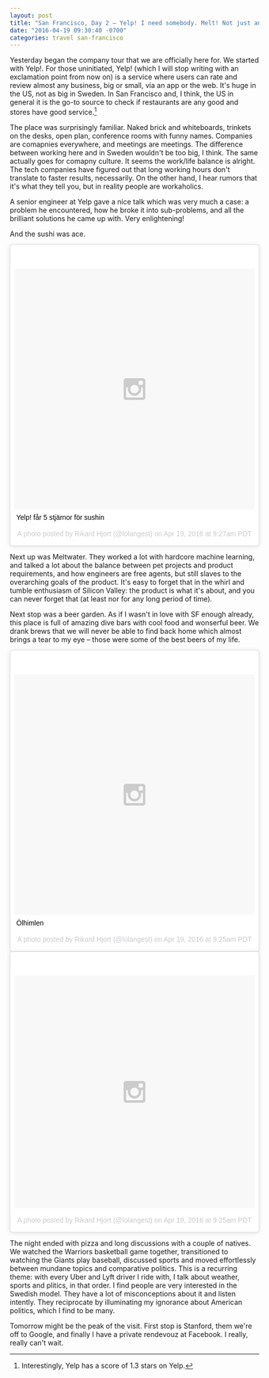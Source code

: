 ```yaml
---
layout: post
title: "San Francisco, Day 2 – Yelp! I need somebody. Melt! Not just any water."
date: "2016-04-19 09:30:40 -0700"
categories: travel san-francisco
---
```


Yesterday began the company tour that we are officially here for. We started with Yelp!. For those uninitiated, Yelp! (which I will stop writing with an exclamation point from now on) is a service where users can rate and review almost any business, big or small, via an app or the web. It's huge in the US, not as big in Sweden. In San Francisco and, I think, the US in general it is the go-to source to check if restaurants are any good and stores have good service.[^yelp-rating]

The place was surprisingly familiar. Naked brick and whiteboards, trinkets on the desks, open plan, conference rooms with funny names. Companies are comapnies everywhere, and meetings are meetings. The difference between working here and in Sweden wouldn't be too big, I think. The same actually goes for comapny culture. It seems the work/life balance is alright. The tech companies have figured out that long working hours don't translate to faster results, necessarily. On the other hand, I hear rumors that it's what they tell you, but in reality people are workaholics.

A senior engineer at Yelp gave a nice talk which was very much a case: a problem he encountered, how he broke it into sub-problems, and all the brilliant solutions he came up with. Very enlightening!

And the sushi was ace.

<blockquote class="instagram-media" data-instgrm-captioned data-instgrm-version="6" style=" background:#FFF; border:0; border-radius:3px; box-shadow:0 0 1px 0 rgba(0,0,0,0.5),0 1px 10px 0 rgba(0,0,0,0.15); margin: 1px; max-width:658px; padding:0; width:99.375%; width:-webkit-calc(100% - 2px); width:calc(100% - 2px);"><div style="padding:8px;"> <div style=" background:#F8F8F8; line-height:0; margin-top:40px; padding:50.0% 0; text-align:center; width:100%;"> <div style=" background:url(data:image/png;base64,iVBORw0KGgoAAAANSUhEUgAAACwAAAAsCAMAAAApWqozAAAAGFBMVEUiIiI9PT0eHh4gIB4hIBkcHBwcHBwcHBydr+JQAAAACHRSTlMABA4YHyQsM5jtaMwAAADfSURBVDjL7ZVBEgMhCAQBAf//42xcNbpAqakcM0ftUmFAAIBE81IqBJdS3lS6zs3bIpB9WED3YYXFPmHRfT8sgyrCP1x8uEUxLMzNWElFOYCV6mHWWwMzdPEKHlhLw7NWJqkHc4uIZphavDzA2JPzUDsBZziNae2S6owH8xPmX8G7zzgKEOPUoYHvGz1TBCxMkd3kwNVbU0gKHkx+iZILf77IofhrY1nYFnB/lQPb79drWOyJVa/DAvg9B/rLB4cC+Nqgdz/TvBbBnr6GBReqn/nRmDgaQEej7WhonozjF+Y2I/fZou/qAAAAAElFTkSuQmCC); display:block; height:44px; margin:0 auto -44px; position:relative; top:-22px; width:44px;"></div></div> <p style=" margin:8px 0 0 0; padding:0 4px;"> <a href="https://www.instagram.com/p/BEY3Z8ZOW0P/" style=" color:#000; font-family:Arial,sans-serif; font-size:14px; font-style:normal; font-weight:normal; line-height:17px; text-decoration:none; word-wrap:break-word;" target="_blank">Yelp! får 5 stjärnor för sushin</a></p> <p style=" color:#c9c8cd; font-family:Arial,sans-serif; font-size:14px; line-height:17px; margin-bottom:0; margin-top:8px; overflow:hidden; padding:8px 0 7px; text-align:center; text-overflow:ellipsis; white-space:nowrap;">A photo posted by Rikard Hjort (@lolangest) on <time style=" font-family:Arial,sans-serif; font-size:14px; line-height:17px;" datetime="2016-04-19T16:27:44+00:00">Apr 19, 2016 at 9:27am PDT</time></p></div></blockquote>
<script async defer src="//platform.instagram.com/en_US/embeds.js"></script>

Next up was Meltwater. They worked a lot with hardcore machine learning, and talked a lot about the balance between pet projects and product requirements, and how engineers are free agents, but still slaves to the overarching goals of the product. It's easy to forget that in the whirl and tumble enthusiasm of Silicon Valley: the product is what it's about, and you can never forget that (at least nor for any long period of time).

Next stop was a beer garden. As if I wasn't in love with SF enough already, this place is full of amazing dive bars with cool food and wonserful beer. We drank brews that we will never be able to find back home which almost brings a tear to my eye – those were some of the best beers of my life.

<blockquote class="instagram-media" data-instgrm-captioned data-instgrm-version="6" style=" background:#FFF; border:0; border-radius:3px; box-shadow:0 0 1px 0 rgba(0,0,0,0.5),0 1px 10px 0 rgba(0,0,0,0.15); margin: 1px; max-width:658px; padding:0; width:99.375%; width:-webkit-calc(100% - 2px); width:calc(100% - 2px);"><div style="padding:8px;"> <div style=" background:#F8F8F8; line-height:0; margin-top:40px; padding:50.0% 0; text-align:center; width:100%;"> <div style=" background:url(data:image/png;base64,iVBORw0KGgoAAAANSUhEUgAAACwAAAAsCAMAAAApWqozAAAAGFBMVEUiIiI9PT0eHh4gIB4hIBkcHBwcHBwcHBydr+JQAAAACHRSTlMABA4YHyQsM5jtaMwAAADfSURBVDjL7ZVBEgMhCAQBAf//42xcNbpAqakcM0ftUmFAAIBE81IqBJdS3lS6zs3bIpB9WED3YYXFPmHRfT8sgyrCP1x8uEUxLMzNWElFOYCV6mHWWwMzdPEKHlhLw7NWJqkHc4uIZphavDzA2JPzUDsBZziNae2S6owH8xPmX8G7zzgKEOPUoYHvGz1TBCxMkd3kwNVbU0gKHkx+iZILf77IofhrY1nYFnB/lQPb79drWOyJVa/DAvg9B/rLB4cC+Nqgdz/TvBbBnr6GBReqn/nRmDgaQEej7WhonozjF+Y2I/fZou/qAAAAAElFTkSuQmCC); display:block; height:44px; margin:0 auto -44px; position:relative; top:-22px; width:44px;"></div></div> <p style=" margin:8px 0 0 0; padding:0 4px;"> <a href="https://www.instagram.com/p/BEY3IQzOWzd/" style=" color:#000; font-family:Arial,sans-serif; font-size:14px; font-style:normal; font-weight:normal; line-height:17px; text-decoration:none; word-wrap:break-word;" target="_blank">Ölhimlen</a></p> <p style=" color:#c9c8cd; font-family:Arial,sans-serif; font-size:14px; line-height:17px; margin-bottom:0; margin-top:8px; overflow:hidden; padding:8px 0 7px; text-align:center; text-overflow:ellipsis; white-space:nowrap;">A photo posted by Rikard Hjort (@lolangest) on <time style=" font-family:Arial,sans-serif; font-size:14px; line-height:17px;" datetime="2016-04-19T16:25:19+00:00">Apr 19, 2016 at 9:25am PDT</time></p></div></blockquote>
<script async defer src="//platform.instagram.com/en_US/embeds.js"></script>

<blockquote class="instagram-media" data-instgrm-version="6" style=" background:#FFF; border:0; border-radius:3px; box-shadow:0 0 1px 0 rgba(0,0,0,0.5),0 1px 10px 0 rgba(0,0,0,0.15); margin: 1px; max-width:658px; padding:0; width:99.375%; width:-webkit-calc(100% - 2px); width:calc(100% - 2px);"><div style="padding:8px;"> <div style=" background:#F8F8F8; line-height:0; margin-top:40px; padding:48.3333333333% 0; text-align:center; width:100%;"> <div style=" background:url(data:image/png;base64,iVBORw0KGgoAAAANSUhEUgAAACwAAAAsCAMAAAApWqozAAAAGFBMVEUiIiI9PT0eHh4gIB4hIBkcHBwcHBwcHBydr+JQAAAACHRSTlMABA4YHyQsM5jtaMwAAADfSURBVDjL7ZVBEgMhCAQBAf//42xcNbpAqakcM0ftUmFAAIBE81IqBJdS3lS6zs3bIpB9WED3YYXFPmHRfT8sgyrCP1x8uEUxLMzNWElFOYCV6mHWWwMzdPEKHlhLw7NWJqkHc4uIZphavDzA2JPzUDsBZziNae2S6owH8xPmX8G7zzgKEOPUoYHvGz1TBCxMkd3kwNVbU0gKHkx+iZILf77IofhrY1nYFnB/lQPb79drWOyJVa/DAvg9B/rLB4cC+Nqgdz/TvBbBnr6GBReqn/nRmDgaQEej7WhonozjF+Y2I/fZou/qAAAAAElFTkSuQmCC); display:block; height:44px; margin:0 auto -44px; position:relative; top:-22px; width:44px;"></div></div><p style=" color:#c9c8cd; font-family:Arial,sans-serif; font-size:14px; line-height:17px; margin-bottom:0; margin-top:8px; overflow:hidden; padding:8px 0 7px; text-align:center; text-overflow:ellipsis; white-space:nowrap;"><a href="https://www.instagram.com/p/BEY3KY6uWzk/" style=" color:#c9c8cd; font-family:Arial,sans-serif; font-size:14px; font-style:normal; font-weight:normal; line-height:17px; text-decoration:none;" target="_blank">A photo posted by Rikard Hjort (@lolangest)</a> on <time style=" font-family:Arial,sans-serif; font-size:14px; line-height:17px;" datetime="2016-04-19T16:25:37+00:00">Apr 19, 2016 at 9:25am PDT</time></p></div></blockquote>
<script async defer src="//platform.instagram.com/en_US/embeds.js"></script>

The night ended with pizza and long discussions with a couple of natives. We watched the Warriors basketball game together, transitioned to watching the Giants play baseball, discussed sports and moved effortlessly between mundane topics and comparative politics. This is a recurring theme: with every Uber and Lyft driver I ride with, I talk about weather, sports and plitics, in that order. I find people are very interested in the Swedish model. They have a lot of misconceptions about it and listen intently. They reciprocate by illuminating my ignorance about American politics, which I find to be many.

Tomorrow might be the peak of the visit. First stop is Stanford, them we're off to Google, and finally I have a private rendevouz at Facebook. I really, really can't wait.

[^yelp-rating]: Interestingly, Yelp has a score of 1.3 stars on Yelp.
